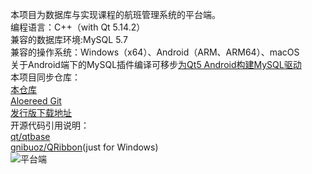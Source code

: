 本项目为数据库与实现课程的航班管理系统的平台端。  
编程语言：C++（with Qt 5.14.2）  
兼容的数据库环境:MySQL 5.7  
兼容的操作系统：Windows（x64）、Android（ARM、ARM64）、macOS  
关于Android端下的MySQL插件编译可移步[为Qt5 Android构建MySQL驱动](https://gitee.com/aloereed/Qt_Android_MySQL_Plugin)  
本项目同步仓库：  
[本仓库](https://gitee.com/aloereed/flightman)  
[Aloereed Git](https://git.aloereed.cc/Aloereed/flightman-platform)  
[发行版下载地址](https://gitee.com/aloereed/flightman/releases/v1.2.3)  
开源代码引用说明：  
[qt/qtbase](https://github.com/qt/qtbase)  
[gnibuoz/QRibbon](https://github.com/gnibuoz/QRibbon)(just for Windows)  
![平台端](https://images.gitee.com/uploads/images/2020/0712/164312_4f2a9c45_7598170.png "截图")